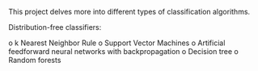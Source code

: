 
This project delves more into different types of classification algorithms. 

Distribution-free classifiers:

o k Nearest Neighbor Rule
o Support Vector Machines
o Artificial feedforward neural networks with backpropagation
o Decision tree
o Random forests
